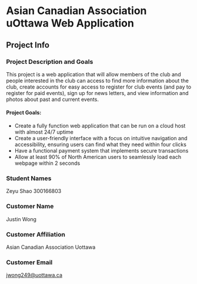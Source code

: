 # Asian Canadian Association uOttawa Web Application

## Project Info
### Project Description and Goals
This project is a web application that will allow members of the club and people interested in the club can access to find more information about the club, create accounts for easy access to register for club events (and pay to register for paid events), sign up for news letters, and view information and photos about past and current events.
#### Project Goals:
- Create a fully function web application that can be run on a cloud host with almost 24/7 uptime
- Create a user-friendly interface with a focus on intuitive navigation and accessibility, ensuring users can find what they need within four clicks
- Have a functional payment system that implements secure transactions
- Allow at least 90% of North American users to seamlessly load each webpage within 2 seconds
### Student Names
Zeyu Shao 300166803
### Customer Name
Justin Wong
### Customer Affiliation
Asian Canadian Association Uottawa
### Customer Email
jwong249@uottawa.ca
